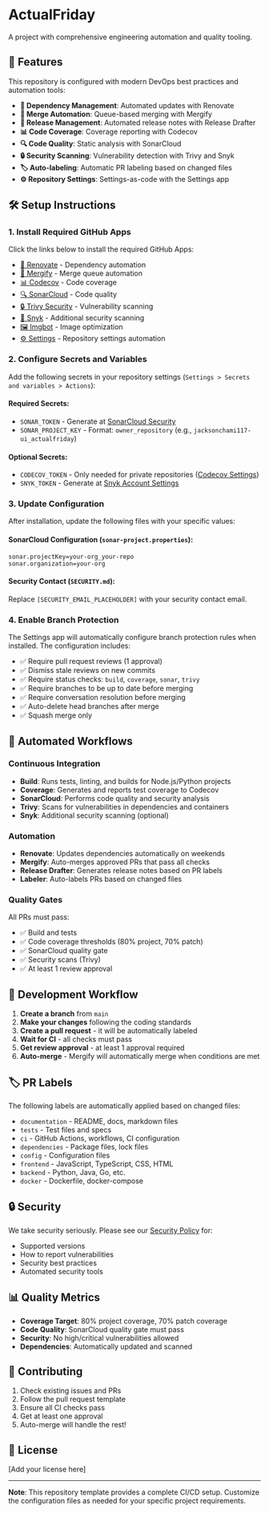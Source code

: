 # ActualFriday

A project with comprehensive engineering automation and quality tooling.

## 🚀 Features

This repository is configured with modern DevOps best practices and automation tools:

- **🔄 Dependency Management**: Automated updates with Renovate
- **🔀 Merge Automation**: Queue-based merging with Mergify
- **📝 Release Management**: Automated release notes with Release Drafter
- **📊 Code Coverage**: Coverage reporting with Codecov
- **🔍 Code Quality**: Static analysis with SonarCloud
- **🔒 Security Scanning**: Vulnerability detection with Trivy and Snyk
- **🏷️ Auto-labeling**: Automatic PR labeling based on changed files
- **⚙️ Repository Settings**: Settings-as-code with the Settings app

## 🛠️ Setup Instructions

### 1. Install Required GitHub Apps

Click the links below to install the required GitHub Apps:

- [🔄 Renovate](https://github.com/apps/renovate) - Dependency automation
- [🔀 Mergify](https://github.com/apps/mergify) - Merge queue automation  
- [📊 Codecov](https://github.com/apps/codecov) - Code coverage
- [🔍 SonarCloud](https://github.com/apps/sonarcloud) - Code quality
- [🔒 Trivy Security](https://github.com/apps/trivy-security) - Vulnerability scanning
- [🐍 Snyk](https://github.com/apps/snyk) - Additional security scanning
- [🖼️ Imgbot](https://github.com/apps/imgbot) - Image optimization
- [⚙️ Settings](https://github.com/apps/settings) - Repository settings automation

### 2. Configure Secrets and Variables

Add the following secrets in your repository settings (`Settings > Secrets and variables > Actions`):

#### Required Secrets:
- `SONAR_TOKEN` - Generate at [SonarCloud Security](https://sonarcloud.io/account/security)
- `SONAR_PROJECT_KEY` - Format: `owner_repository` (e.g., `jacksonchami117-ui_actualfriday`)

#### Optional Secrets:
- `CODECOV_TOKEN` - Only needed for private repositories ([Codecov Settings](https://codecov.io))
- `SNYK_TOKEN` - Generate at [Snyk Account Settings](https://app.snyk.io/account)

### 3. Update Configuration

After installation, update the following files with your specific values:

#### SonarCloud Configuration (`sonar-project.properties`):
```properties
sonar.projectKey=your-org_your-repo
sonar.organization=your-org
```

#### Security Contact (`SECURITY.md`):
Replace `[SECURITY_EMAIL_PLACEHOLDER]` with your security contact email.

### 4. Enable Branch Protection

The Settings app will automatically configure branch protection rules when installed. The configuration includes:

- ✅ Require pull request reviews (1 approval)
- ✅ Dismiss stale reviews on new commits
- ✅ Require status checks: `build`, `coverage`, `sonar`, `trivy`
- ✅ Require branches to be up to date before merging
- ✅ Require conversation resolution before merging
- ✅ Auto-delete head branches after merge
- ✅ Squash merge only

## 🔄 Automated Workflows

### Continuous Integration
- **Build**: Runs tests, linting, and builds for Node.js/Python projects
- **Coverage**: Generates and reports test coverage to Codecov
- **SonarCloud**: Performs code quality and security analysis
- **Trivy**: Scans for vulnerabilities in dependencies and containers
- **Snyk**: Additional security scanning (optional)

### Automation
- **Renovate**: Updates dependencies automatically on weekends
- **Mergify**: Auto-merges approved PRs that pass all checks
- **Release Drafter**: Generates release notes based on PR labels
- **Labeler**: Auto-labels PRs based on changed files

### Quality Gates
All PRs must pass:
- ✅ Build and tests
- ✅ Code coverage thresholds (80% project, 70% patch)
- ✅ SonarCloud quality gate
- ✅ Security scans (Trivy)
- ✅ At least 1 review approval

## 📝 Development Workflow

1. **Create a branch** from `main`
2. **Make your changes** following the coding standards
3. **Create a pull request** - it will be automatically labeled
4. **Wait for CI** - all checks must pass
5. **Get review approval** - at least 1 approval required
6. **Auto-merge** - Mergify will automatically merge when conditions are met

## 🏷️ PR Labels

The following labels are automatically applied based on changed files:

- `documentation` - README, docs, markdown files
- `tests` - Test files and specs
- `ci` - GitHub Actions, workflows, CI configuration
- `dependencies` - Package files, lock files
- `config` - Configuration files
- `frontend` - JavaScript, TypeScript, CSS, HTML
- `backend` - Python, Java, Go, etc.
- `docker` - Dockerfile, docker-compose

## 🔒 Security

We take security seriously. Please see our [Security Policy](SECURITY.md) for:
- Supported versions
- How to report vulnerabilities
- Security best practices
- Automated security tools

## 📊 Quality Metrics

- **Coverage Target**: 80% project coverage, 70% patch coverage
- **Code Quality**: SonarCloud quality gate must pass
- **Security**: No high/critical vulnerabilities allowed
- **Dependencies**: Automatically updated and scanned

## 🤝 Contributing

1. Check existing issues and PRs
2. Follow the pull request template
3. Ensure all CI checks pass
4. Get at least one approval
5. Auto-merge will handle the rest!

## 📜 License

[Add your license here]

---

**Note**: This repository template provides a complete CI/CD setup. Customize the configuration files as needed for your specific project requirements.